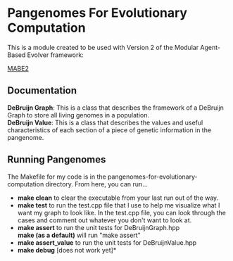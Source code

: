 # Pangenomes For Evolutionary Computation

This is a module created to be used with Version 2 of the Modular Agent-Based Evolver framework:

[MABE2](https://github.com/mercere99/MABE2.git)

## Documentation

**DeBruijn Graph**: This is a class that describes the framework of a DeBruijn Graph to store all living genomes in a population.  
**DeBruijn Value**: This is a class that describes the values and useful characteristics of each section of a piece of genetic information in the pangenome.

## Running Pangenomes
The Makefile for my code is in the pangenomes-for-evolutionary-computation directory. From here, you can run...  
- **make clean** to clear the executable from your last run out of the way.  
- **make test** to run the test.cpp file that I use to help me visualize what I want my graph to look like. In the test.cpp file, you can look through the cases and comment out whatever you don't want to look at.  
- **make assert** to run the unit tests for DeBruijnGraph.hpp  
**make (as a default)** will run "make assert"  
- **make assert_value** to run the unit tests for DeBruijnValue.hpp  
- **make debug** [does not work yet]*  
